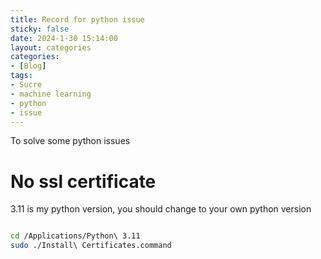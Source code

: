 ```yaml
---
title: Record for python issue
sticky: false
date: 2024-1-30 15:14:00
layout: categories
categories:
- [Blog]
tags:
- Sucre
- machine learning
- python
- issue
---
```


To solve some python issues



<!-- more -->

# No ssl certificate

3.11 is my python version, you should change to your own python version

```` Bash

cd /Applications/Python\ 3.11
sudo ./Install\ Certificates.command

````
